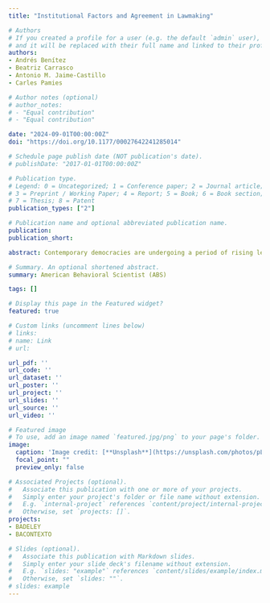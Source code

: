 ```yaml
---
title: "Institutional Factors and Agreement in Lawmaking"

# Authors
# If you created a profile for a user (e.g. the default `admin` user), write the username (folder name) here 
# and it will be replaced with their full name and linked to their profile.
authors:
- Andrés Benítez
- Beatriz Carrasco
- Antonio M. Jaime-Castillo
- Carles Pamies

# Author notes (optional)
# author_notes:
# - "Equal contribution"
# - "Equal contribution"

date: "2024-09-01T00:00:00Z"
doi: "https://doi.org/10.1177/00027642241285014"

# Schedule page publish date (NOT publication's date).
# publishDate: "2017-01-01T00:00:00Z"

# Publication type.
# Legend: 0 = Uncategorized; 1 = Conference paper; 2 = Journal article;
# 3 = Preprint / Working Paper; 4 = Report; 5 = Book; 6 = Book section;
# 7 = Thesis; 8 = Patent
publication_types: ["2"]

# Publication name and optional abbreviated publication name.
publication: 
publication_short: 

abstract: Contemporary democracies are undergoing a period of rising levels of polarization and fragmentation. At the same time, the degree of conflict in several parliaments, particularly in Europe, has significantly increased. Despite this, we know very little about conflict and consensus-building in parliaments. In this article, we analyze the degree of agreement in lawmaking in Spanish national and regional parliaments from 1977 to 2023. Using models for panel data we find that agreement between parties is higher when the effective number of parties is also higher, and when the incumbent party does not have a majority in parliament. However, contrary to our expectations and previous scholarship, ideological polarization does not have a significant effect on agreement. Additionally, specific characteristics of the bills have proven to have an impact on the degree of agreement.

# Summary. An optional shortened abstract.
summary: American Behavioral Scientist (ABS)

tags: []

# Display this page in the Featured widget?
featured: true

# Custom links (uncomment lines below)
# links:
# name: Link
# url: 

url_pdf: ''
url_code: ''
url_dataset: ''
url_poster: ''
url_project: ''
url_slides: ''
url_source: ''
url_video: ''

# Featured image
# To use, add an image named `featured.jpg/png` to your page's folder. 
image: 
  caption: 'Image credit: [**Unsplash**](https://unsplash.com/photos/pLCdAaMFLTE)'
  focal_point: ""
  preview_only: false

# Associated Projects (optional).
#   Associate this publication with one or more of your projects.
#   Simply enter your project's folder or file name without extension.
#   E.g. `internal-project` references `content/project/internal-project/index.md`.
#   Otherwise, set `projects: []`.
projects:
- BADELEY
- BACONTEXTO

# Slides (optional).
#   Associate this publication with Markdown slides.
#   Simply enter your slide deck's filename without extension.
#   E.g. `slides: "example"` references `content/slides/example/index.md`.
#   Otherwise, set `slides: ""`.
# slides: example
---
```

